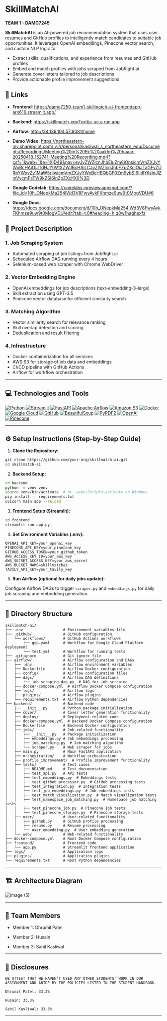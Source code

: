 # SkillMatchAI
**TEAM 1 – DAMG7245**

**SkillMatchAI** is an AI-powered job recommendation system that uses user resumes and GitHub profiles to intelligently match candidates to suitable job opportunities. It leverages OpenAI embeddings, Pinecone vector search, and custom NLP logic to:
- Extract skills, qualifications, and experience from resumes and GitHub profiles
- Embed and match profiles with jobs scraped from JobRight.ai
- Generate cover letters tailored to job descriptions
- Provide actionable profile improvement suggestions
## 🔗 Links

- **Frontend**: https://damg7250-team1-skillmatch-ai-frontendapp-arx616.streamlit.app/

- **Backend**: https://skillmatch-xqv7xxttja-ue.a.run.app

- **Airflow**: http://34.139.104.57:8081/home

- **Demo Video**: https://northeastern-my.sharepoint.com/:v:/r/personal/kasliwal_s_northeastern_edu/Documents/Recordings/Meeting%20in%20Ek%20aakhri%20baaar-20250418_152741-Meeting%20Recording.mp4?csf=1&web=1&e=1XjD49&nav=eyJyZWZlcnJhbEluZm8iOnsicmVmZXJyYWxBcHAiOiJTdHJlYW1XZWJBcHAiLCJyZWZlcnJhbFZpZXciOiJTaGFyZURpYWxvZy1MaW5rIiwicmVmZXJyYWxBcHBQbGF0Zm9ybSI6IldlYiIsInJlZmVycmFsTW9kZSI6InZpZXcifX0%3D

- **Google Codelab**: https://codelabs-preview.appspot.com/?file_id=10h_ONepkMa254lWd3V8FwyAvkFKhmze9uw9t0MogVDU#6

- **Google Docs**: https://docs.google.com/document/d/10h_ONepkMa254lWd3V8FwyAvkFKhmze9uw9t0MogVDU/edit?tab=t.0#heading=h.q8w1haghexfz

## 📘 Project Description 

### 1. Job Scraping System
- Automated scraping of job listings from JobRight.ai
- Scheduled Airflow DAG running every 4 hours
- Selenium-based web scraper with Chrome WebDriver

### 2. Vector Embedding Engine
- OpenAI embeddings for job descriptions (text-embedding-3-large)
- Skill extraction using GPT-3.5
- Pinecone vector database for efficient similarity search

### 3. Matching Algorithm
- Vector similarity search for relevance ranking
- Skill overlap detection and scoring
- Deduplication and result filtering

### 4. Infrastructure
- Docker containerization for all services
- AWS S3 for storage of job data and embeddings
- CI/CD pipeline with GitHub Actions
- Airflow for workflow orchestration
---

## 💻 Technologies and Tools

[![Python](https://img.shields.io/badge/Python-FFD43B?style=for-the-badge&logo=python&logoColor=blue)](https://www.python.org/)
[![Streamlit](https://img.shields.io/badge/Streamlit-FF4B4B?style=for-the-badge&logo=Streamlit&logoColor=white)](https://streamlit.io/)
[![FastAPI](https://img.shields.io/badge/fastapi-109989?style=for-the-badge&logo=FASTAPI&logoColor=white)](https://fastapi.tiangolo.com/)
[![Apache Airflow](https://img.shields.io/badge/Airflow-017CEE?style=for-the-badge&logo=Apache%20Airflow&logoColor=white)](https://airflow.apache.org/)
[![Amazon S3](https://img.shields.io/badge/AWS_S3-FF9900?style=for-the-badge&logo=amazonaws&logoColor=white)](https://aws.amazon.com/s3/)
[![Docker](https://img.shields.io/badge/Docker-%232496ED?style=for-the-badge&logo=Docker&color=blue&logoColor=white)](https://www.docker.com)
[![Google Cloud](https://img.shields.io/badge/Google_Cloud-%234285F4.svg?style=for-the-badge&logo=google-cloud&logoColor=white)](https://cloud.google.com)
[![GitHub](https://img.shields.io/badge/GitHub-100000?style=for-the-badge&logo=github&logoColor=white)](https://github.com/)
[![BeautifulSoup](https://img.shields.io/badge/BeautifulSoup-8A4182?style=for-the-badge&logo=python&logoColor=white)](https://www.crummy.com/software/BeautifulSoup/)
[![PyPDF2](https://img.shields.io/badge/PyPDF2-3776AB?style=for-the-badge&logo=python&logoColor=white)](https://pypi.org/project/PyPDF2/)
[![OpenAI](https://img.shields.io/badge/OpenAI-412991?style=for-the-badge&logo=openai&logoColor=white)](https://platform.openai.com/)
[![Pinecone](https://img.shields.io/badge/Pinecone-0A2239?style=for-the-badge&logoColor=white)](https://www.pinecone.io/)

---

## ⚙️ Setup Instructions (Step-by-Step Guide)
1. **Clone the Repository:**
```bash
git clone https://github.com/your-org/skillmatch-ai.git
cd skillmatch-ai
```

2. **Backend Setup:**
```bash
cd backend
python -m venv venv
source venv/bin/activate  # or .venv\Scripts\activate on Windows
pip install -r requirements.txt
uvicorn main:app --reload
```

3. **Frontend Setup (Streamlit):**
```bash
cd frontend
streamlit run app.py
```

4. **Set Environment Variables (.env):**
```env
OPENAI_API_KEY=your_openai_key
PINECONE_API_KEY=your_pinecone_key
GITHUB_ACCESS_TOKEN=your_github_token
AWS_ACCESS_KEY_ID=your_aws_key
AWS_SECRET_ACCESS_KEY=your_aws_secret
AWS_BUCKET_NAME=skillmatchai
TAVILY_API_KEY=your_tavily_key
```

5. **Run Airflow (optional for daily jobs update):**

Configure Airflow DAGs to trigger `scraper.py` and `embeddings.py` for daily job scraping and embedding generation.

---

## 📂 Directory Structure
```
skillmatch-ai/
├── .env                  # Environment variables file
├── .github/              # GitHub configuration
│   └── workflows/        # GitHub Actions workflows
│       ├── gcp.yaml      # Workflow for Google Cloud Platform deployment
│       └── test.yml      # Workflow for running tests
├── .gitignore            # Git ignore file
├── airflow/              # Airflow configuration and DAGs
│   ├── .env              # Airflow environment variables
│   ├── Dockerfile        # Airflow Docker configuration
│   ├── config/           # Airflow configuration files
│   ├── dags/             # Airflow DAG definitions
│   │   └── job_scraping_dag.py  # DAG for job scraping
│   ├── docker-compose.yml  # Airflow Docker Compose configuration
│   ├── logs/             # Airflow logs
│   ├── plugins/          # Airflow plugins
│   └── requirements.txt  # Airflow Python dependencies
├── backend/              # Backend code
│   ├── __init__.py       # Python package initialization
│   ├── cover/            # Cover letter generation functionality
│   ├── deploy/           # Deployment-related code
│   ├── docker-compose.yml  # Backend Docker Compose configuration
│   ├── Dockerfile        # Backend Docker configuration
│   ├── jobs/             # Job-related functionality
│   │   ├── __init__.py   # Package initialization
│   │   ├── embeddings.py # Job embeddings processing
│   │   ├── job_matching.py  # Job matching algorithm
│   │   └── scraper.py    # Web scraper for jobs
│   ├── main.py           # Main FastAPI application
│   ├── orchestration/    # Workflow orchestration
│   ├── profile_improvement/  # Profile improvement functionality
│   ├── tests/            # Test cases
│   │   ├── README.md     # Test documentation
│   │   ├── test_api.py   # API tests
│   │   ├── test_embeddings.py  # Embeddings tests
│   │   ├── test_github_processor.py  # GitHub processing tests
│   │   ├── test_integration.py  # Integration tests
│   │   ├── test_job_embeddings.py  # Job embeddings tests
│   │   ├── test_match_visualization.py  # Match visualization tests
│   │   ├── test_namespace_job_matching.py  # Namespace job matching tests
│   │   ├── test_pinecone_job.py  # Pinecone job tests
│   │   └── test_pinecone_storage.py  # Pinecone storage tests
│   ├── user/             # User-related functionality
│   │   ├── github.py     # GitHub profile processing
│   │   ├── resume.py     # Resume processing
│   │   └── user_embedding.py  # User embedding generation
│   └── web/              # Web-related functionality
├── docker-compose.yml    # Root Docker Compose configuration
├── frontend/             # Frontend code
│   └── app.py            # Streamlit frontend application
├── logs/                 # Application logs
├── plugins/              # Application plugins
└── requirements.txt      # Root Python dependencies
```

---

## 🏗 Architecture Diagram
![image (5)](https://github.com/user-attachments/assets/0b0b046b-5f71-4df2-9556-330ecc64fb70)


---

## 👥 Team Members

- Member 1: Dhrumil Patel
  
- Member 2: Husain
  
- Member 3: Sahil Kasliwal

---

## 📜 Disclosures
```
WE ATTEST THAT WE HAVEN’T USED ANY OTHER STUDENTS’ WORK IN OUR ASSIGNMENT AND ABIDE BY THE POLICIES LISTED IN THE STUDENT HANDBOOK.

Dhrumil Patel: 33.3%  

Husain: 33.3% 

Sahil Kasliwal: 33.3%
```

---







